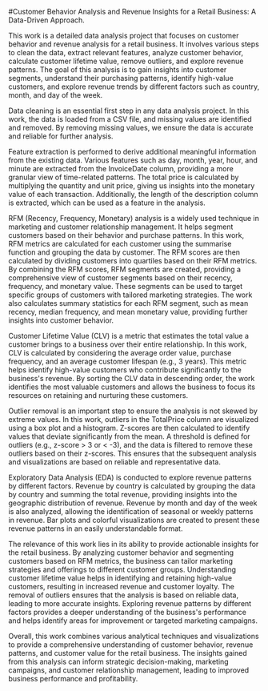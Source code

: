 #Customer Behavior Analysis and Revenue Insights for a Retail Business: A Data-Driven Approach.

This work is a detailed data analysis project that focuses on customer behavior and revenue analysis for a retail business. It involves various steps to clean the data, extract relevant features, analyze customer behavior, calculate customer lifetime value, remove outliers, and explore revenue patterns. The goal of this analysis is to gain insights into customer segments, understand their purchasing patterns, identify high-value customers, and explore revenue trends by different factors such as country, month, and day of the week.

Data cleaning is an essential first step in any data analysis project. In this work, the data is loaded from a CSV file, and missing values are identified and removed. By removing missing values, we ensure the data is accurate and reliable for further analysis.

Feature extraction is performed to derive additional meaningful information from the existing data. Various features such as day, month, year, hour, and minute are extracted from the InvoiceDate column, providing a more granular view of time-related patterns. The total price is calculated by multiplying the quantity and unit price, giving us insights into the monetary value of each transaction. Additionally, the length of the description column is extracted, which can be used as a feature in the analysis.

RFM (Recency, Frequency, Monetary) analysis is a widely used technique in marketing and customer relationship management. It helps segment customers based on their behavior and purchase patterns. In this work, RFM metrics are calculated for each customer using the summarise function and grouping the data by customer. The RFM scores are then calculated by dividing customers into quartiles based on their RFM metrics. By combining the RFM scores, RFM segments are created, providing a comprehensive view of customer segments based on their recency, frequency, and monetary value. These segments can be used to target specific groups of customers with tailored marketing strategies. The work also calculates summary statistics for each RFM segment, such as mean recency, median frequency, and mean monetary value, providing further insights into customer behavior.

Customer Lifetime Value (CLV) is a metric that estimates the total value a customer brings to a business over their entire relationship. In this work, CLV is calculated by considering the average order value, purchase frequency, and an average customer lifespan (e.g., 3 years). This metric helps identify high-value customers who contribute significantly to the business's revenue. By sorting the CLV data in descending order, the work identifies the most valuable customers and allows the business to focus its resources on retaining and nurturing these customers.

Outlier removal is an important step to ensure the analysis is not skewed by extreme values. In this work, outliers in the TotalPrice column are visualized using a box plot and a histogram. Z-scores are then calculated to identify values that deviate significantly from the mean. A threshold is defined for outliers (e.g., z-score > 3 or < -3), and the data is filtered to remove these outliers based on their z-scores. This ensures that the subsequent analysis and visualizations are based on reliable and representative data.

Exploratory Data Analysis (EDA) is conducted to explore revenue patterns by different factors. Revenue by country is calculated by grouping the data by country and summing the total revenue, providing insights into the geographic distribution of revenue. Revenue by month and day of the week is also analyzed, allowing the identification of seasonal or weekly patterns in revenue. Bar plots and colorful visualizations are created to present these revenue patterns in an easily understandable format.

The relevance of this work lies in its ability to provide actionable insights for the retail business. By analyzing customer behavior and segmenting customers based on RFM metrics, the business can tailor marketing strategies and offerings to different customer groups. Understanding customer lifetime value helps in identifying and retaining high-value customers, resulting in increased revenue and customer loyalty. The removal of outliers ensures that the analysis is based on reliable data, leading to more accurate insights. Exploring revenue patterns by different factors provides a deeper understanding of the business's performance and helps identify areas for improvement or targeted marketing campaigns.

Overall, this work combines various analytical techniques and visualizations to provide a comprehensive understanding of customer behavior, revenue patterns, and customer value for the retail business. The insights gained from this analysis can inform strategic decision-making, marketing campaigns, and customer relationship management, leading to improved business performance and profitability.
